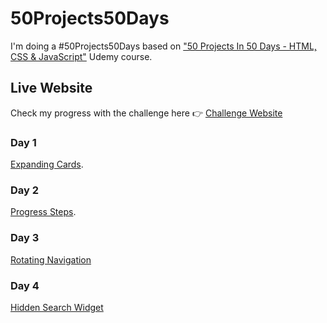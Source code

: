 # 50Projects50Days

I'm doing a #50Projects50Days based on ["50 Projects In 50 Days - HTML, CSS & JavaScript"](https://www.udemy.com/course/50-projects-50-days/) Udemy course.

## Live Website

Check my progress with the challenge here 👉 [Challenge Website](https://eligarlo-50projects50days.netlify.app/)

### Day 1

[Expanding Cards](https://github.com/eligarlo/50Projects50Days/tree/master/public/Day%201%20-%20Expanding%20Cards).

### Day 2

[Progress Steps](https://github.com/eligarlo/50Projects50Days/tree/master/public/Day%202%20-%20Progress%20Steps).

### Day 3

[Rotating Navigation](https://github.com/eligarlo/50Projects50Days/tree/master/public/Day%203%20-%Rotating%Navigation)

### Day 4

[Hidden Search Widget](https://github.com/eligarlo/50Projects50Days/tree/master/public/Day%204%20-%20Hidden%20Search%20Widget)
